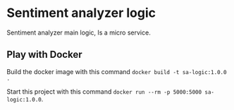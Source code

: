 # Sentiment analyzer logic
Sentiment analyzer main logic, Is a micro service.

## Play with Docker
Build the docker image with this command `docker build -t sa-logic:1.0.0 .`

Start this project with this command `docker run --rm -p 5000:5000 sa-logic:1.0.0`.
